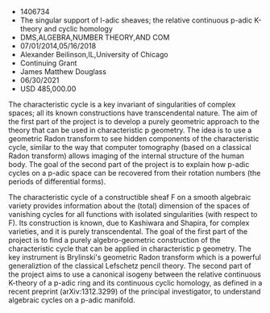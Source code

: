
* 1406734
* The singular support of l-adic sheaves; the relative continuous p-adic K-theory and cyclic homology
* DMS,ALGEBRA,NUMBER THEORY,AND COM
* 07/01/2014,05/16/2018
* Alexander Beilinson,IL,University of Chicago
* Continuing Grant
* James Matthew Douglass
* 06/30/2021
* USD 485,000.00

The characteristic cycle is a key invariant of singularities of complex spaces;
all its known constructions have transcendental nature. The aim of the first
part of the project is to develop a purely geometric approach to the theory that
can be used in characteristic p geometry. The idea is to use a geometric Radon
transform to see hidden components of the characteristic cycle, similar to the
way that computer tomography (based on a classical Radon transform) allows
imaging of the internal structure of the human body. The goal of the second part
of the project is to explain how p-adic cycles on a p-adic space can be
recovered from their rotation numbers (the periods of differential forms).

The characteristic cycle of a constructible sheaf F on a smooth algebraic
variety provides information about the (total) dimension of the spaces of
vanishing cycles for all functions with isolated singularities (with respect to
F). Its construction is known, due to Kashiwara and Shapira, for complex
varieties, and it is purely transcendental. The goal of the first part of the
project is to find a purely algebro-geometric construction of the characteristic
cycle that can be applied in characteristic p geometry. The key instrument is
Brylinski's geometric Radon transform which is a powerful generaliztion of the
classical Lefschetz pencil theory. The second part of the project aims to use a
canonical isogeny between the relative continuous K-theory of a p-adic ring and
its continuous cyclic homology, as defined in a recent preprint
(arXiv:1312.3299) of the principal investigator, to understand algebraic cycles
on a p-adic manifold.
